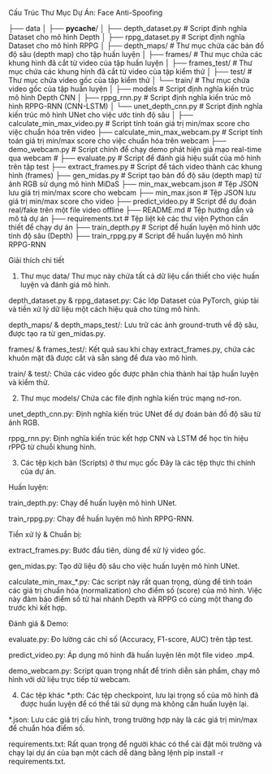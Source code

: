 Cấu Trúc Thư Mục Dự Án: Face Anti-Spoofing

├── data
│   ├── __pycache__/
│   ├── depth_dataset.py        # Script định nghĩa Dataset cho mô hình Depth
│   ├── rppg_dataset.py         # Script định nghĩa Dataset cho mô hình RPPG
│   ├── depth_maps/             # Thư mục chứa các bản đồ độ sâu (depth map) cho tập huấn luyện
│   ├── frames/                 # Thư mục chứa các khung hình đã cắt từ video của tập huấn luyện
│   ├── frames_test/            # Thư mục chứa các khung hình đã cắt từ video của tập kiểm thử
│   ├── test/                   # Thư mục chứa video gốc của tập kiểm thử
│   └── train/                  # Thư mục chứa video gốc của tập huấn luyện
│
├── models          # Script định nghĩa kiến trúc mô hình Depth CNN
│   ├── rppg_rnn.py             # Script định nghĩa kiến trúc mô hình RPPG-RNN (CNN-LSTM)
│   └── unet_depth_cnn.py       # Script định nghĩa kiến trúc mô hình UNet cho việc ước tính độ sâu
│
├── calculate_min_max_video.py  # Script tính toán giá trị min/max score cho việc chuẩn hóa trên video
├── calculate_min_max_webcam.py # Script tính toán giá trị min/max score cho việc chuẩn hóa trên webcam
├── demo_webcam.py              # Script chính để chạy demo phát hiện giả mạo real-time qua webcam         # 
├── evaluate.py                 # Script để đánh giá hiệu suất của mô hình trên tập test
├── extract_frames.py           # Script để tách video thành các khung hình (frames)
├── gen_midas.py                # Script tạo bản đồ độ sâu (depth map) từ ảnh RGB sử dụng mô hình MiDaS
├── min_max_webcam.json         # Tệp JSON lưu giá trị min/max score cho webcam
├── min_max.json                # Tệp JSON lưu giá trị min/max score cho video
├── predict_video.py            # Script để dự đoán real/fake trên một file video offline
├── README.md                   # Tệp hướng dẫn và mô tả dự án 
├── requirements.txt            # Tệp liệt kê các thư viện Python cần thiết để chạy dự án
├── train_depth.py              # Script để huấn luyện mô hình ước tính độ sâu (Depth)
├── train_rppg.py               # Script để huấn luyện mô hình RPPG-RNN

Giải thích chi tiết
1. Thư mục data/
Thư mục này chứa tất cả dữ liệu cần thiết cho việc huấn luyện và đánh giá mô hình.

depth_dataset.py & rppg_dataset.py: Các lớp Dataset của PyTorch, giúp tải và tiền xử lý dữ liệu một cách hiệu quả cho từng mô hình.

depth_maps/ & depth_maps_test/: Lưu trữ các ảnh ground-truth về độ sâu, được tạo ra từ gen_midas.py.

frames/ & frames_test/: Kết quả sau khi chạy extract_frames.py, chứa các khuôn mặt đã được cắt và sẵn sàng để đưa vào mô hình.

train/ & test/: Chứa các video gốc được phân chia thành hai tập huấn luyện và kiểm thử.

2. Thư mục models/
Chứa các file định nghĩa kiến trúc mạng nơ-ron.

unet_depth_cnn.py: Định nghĩa kiến trúc UNet để dự đoán bản đồ độ sâu từ ảnh RGB.

rppg_rnn.py: Định nghĩa kiến trúc kết hợp CNN và LSTM để học tín hiệu rPPG từ chuỗi khung hình.

3. Các tệp kịch bản (Scripts) ở thư mục gốc
Đây là các tệp thực thi chính của dự án.

Huấn luyện:

train_depth.py: Chạy để huấn luyện mô hình UNet.

train_rppg.py: Chạy để huấn luyện mô hình RPPG-RNN.

Tiền xử lý & Chuẩn bị:

extract_frames.py: Bước đầu tiên, dùng để xử lý video gốc.

gen_midas.py: Tạo dữ liệu độ sâu cho việc huấn luyện mô hình UNet.

calculate_min_max_*.py: Các script này rất quan trọng, dùng để tính toán các giá trị chuẩn hóa (normalization) cho điểm số (score) của mô hình. Việc này đảm bảo điểm số từ hai nhánh Depth và RPPG có cùng một thang đo trước khi kết hợp.

Đánh giá & Demo:

evaluate.py: Đo lường các chỉ số (Accuracy, F1-score, AUC) trên tập test.

predict_video.py: Áp dụng mô hình đã huấn luyện lên một file video .mp4.

demo_webcam.py: Script quan trọng nhất để trình diễn sản phẩm, chạy mô hình với dữ liệu trực tiếp từ webcam.

4. Các tệp khác
*.pth: Các tệp checkpoint, lưu lại trọng số của mô hình đã được huấn luyện để có thể tái sử dụng mà không cần huấn luyện lại.

*.json: Lưu các giá trị cấu hình, trong trường hợp này là các giá trị min/max để chuẩn hóa điểm số.

requirements.txt: Rất quan trọng để người khác có thể cài đặt môi trường và chạy lại dự án của bạn một cách dễ dàng bằng lệnh pip install -r requirements.txt.